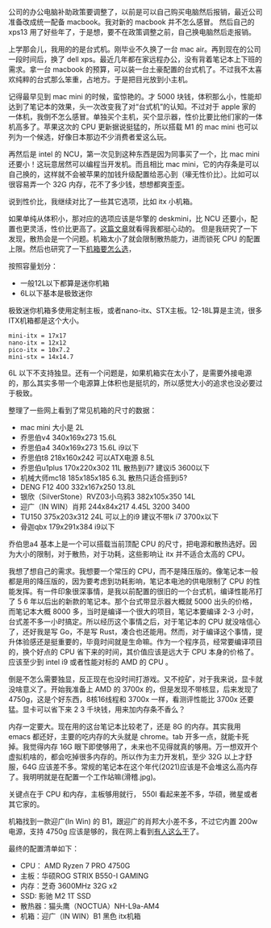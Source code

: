 公司的办公电脑补助政策要调整了，以前是可以自己购买电脑然后报销，最近公司准备改成统一配备 macbook。我对新的 macbook 并不怎么感冒。
然后自己的 xps13 用了好些年了，于是想，要不在政策调整之前，自己换电脑然后走报销。

上学那会儿，我用的的是台式机。刚毕业不久换了一台 mac air。再到现在的公司一段时间后，换了 dell xps。最近几年都在家远程办公，没有背着笔记本上下班的需求。拿一台 macbook 的预算，可以装一台土豪配置的台式机了。不过我不太喜欢纯粹的台式那么笨重，占地方。于是把目光放到小主机。

记得最早见到 mac mini 的时候，蛮惊艳的。才 5000 块钱，体积那么小，性能却达到了笔记本的效果，头一次改变我了对“台式机”的认知。不过对于 apple 家的一体机，我倒不怎么感冒。单独买个主机，买个显示器，性价比要比他们家的一体机高多了。苹果这次的 CPU 更新据说挺猛的，所以搭载 M1 的 mac mini 也可以列为一个候选，好像日本那边不少消费者爱这么玩。

再然后是 intel 的 NCU，第一次见到这种东西是因为同事买了一个，比 mac mini 还要小！这玩意居然可以编程当开发机。而且相比 mac mini，它的内存条是可以自己换的，这样就不会被苹果的加钱升级配置给恶心到（壕无性价比）。比如可以很容易弄一个 32G 内存，花不了多少钱，想想都爽歪歪。

说到性价比，我继续对比了一些其它选项，比如 itx 小机箱。

如果单纯从体积小，那对应的选项应该是华擎的 deskmini，比 NCU 还要小，配置也更灵活，性价比更高了。[这篇文章](https://post.smzdm.com/p/a2593rvn/)就看得我都挺心动的。
但是我研究了一下发现，散热会是一个问题。机箱太小了就会限制散热能力，进而锁死 CPU 的配置上限。然后也研究了一下[机箱要怎么选](https://zhuanlan.zhihu.com/p/108172361)，

按照容量划分：

* 一般12L以下都算是迷你机箱
* 6L以下基本是极致迷你

极致迷你机箱多使用定制主板，或者nano-itx、STX主板。12-18L算是主流，很多ITX机箱都是这个大小。

    mini-itx = 17x17
    nano-itx = 12x12
    pico-itx = 10x7.2
    mini-stx = 14x14.7

6L 以下不支持独显。还有一个问题是，如果机箱实在太小了，是需要外接电源的，那么其实多带一个电源算上体积也是挺坑的，所以感觉大小的追求也没必要过于极致。

整理了一些网上看到了常见机箱的尺寸的数据：

* mac mini 大小是 2L
* 乔思伯v4 340x169x273 15.6L
* 乔思伯a4  340x169x273 15.6L  i9以下
* 乔思伯t8 218x160x242 可以ATX电源 8.5L
* 乔思伯u1plus 170x220x302 11L  散热到i7? 建议i5 3600以下
* 机械大师mc18 185x185x185 6.3L 散热只适合搭到i5?
* DENG F12 400 332x167x250 13.8L
* 银欣（SilverStone）RVZ03小乌鸦3 382x105x350 14L
* 迎广（IN WIN）肖邦 244x84x217 4.45L  3200 3400
* TU150 375x203x312 24L 可以上的i9   建议不带k i7 3700x以下
* 骨迦qbx 179x291x384  i9以下

乔伯思a4 基本上是一个可以搭载当前顶配 CPU 的尺寸，把电源和散热选好。因为大小的限制，对于散热，对于功耗，这些影响让 itx 并不适合太高的 CPU。

我想了想自己的需求。我想要一个常压的 CPU，而不是降压版的。像笔记本一般都是用的降压版的，因为要考虑到功耗影响，笔记本电池的供电限制了 CPU 的性能发挥。有一件印象很深事情，是我以前配置的很旧的一个台式机，编译性能吊打了 5 6 年以后出的新款的笔记本。那个台式带显示器大概就 5000 出头的价格，而笔记本大概 8000 多，当时是编译一个很大的项目，笔记本要编译 2-3 小时，台式差不多一小时搞定。所以经历这个事情之后，对于笔记本的 CPU 就没啥信心了，还好我是写 Go，不是写 Rust，凑合也还能用。然而，对于编译这个事情，提升体验感还是挺重要的，毕竟时间就是生命嘛。作为一个程序员，经常要编译项目的，换个好点的 CPU 省下来的时间，其价值应该是远大于 CPU 本身的价格了。应该至少到 intel i9 或者性能对标的 AMD 的 CPU 。

倒是不怎么需要独显，反正现在也没时间打游戏。又不挖矿，对于我来说，显卡就没啥意义了。开始我准备上 AMD 的 3700x 的，但是发现不带核显，后来发现了 4750g，这是个好东西，8核16线程和 3700x 一样，看测评性能比 3700x 还要猛。显卡可以省下来 2 3 千块钱，用来加内存条不香么？

内存一定要大。现在用的这台笔记本比较老了，还是 8G 的内存。其实我用 emacs 都还好，主要的吃内存的大头就是 chrome。tab 开多一点，就能卡死掉。我觉得内存 16G 眼下即使够用了，未来也不见得就真的够用。万一想双开个虚拟机啥的，都会吃掉很多内存的。所以作为主力开发机，至少 32G 以上才舒服，64G 应该差不多。常规的笔记本在这个年代(2021)应该是不会堆这么高内存了。我明明就是在配置一个工作站嘛(滑稽.jpg)。

关键点在于 CPU 和内存，主板够用就行， 550I 看起来差不多，华硕，微星或者其它家的。

机箱找到一款迎广(In Win) 的 B1，跟迎广的肖邦大小差不多，不过它内置 200w 电源，支持 4750g 应该是够的，我在网上看到[有人这么干](https://thegamepadgamer.com/2021/02/awesome-ryzen-7-pro-4750g-mini-itx-gaming-build/)了。

最终的配置清单如下：

- CPU： AMD Ryzen 7 PRO 4750G
- 主板：华硕ROG STRIX B550-I GAMING
- 内存：芝奇 3600MHz 32G x2
- SSD: 影驰 M2 1T SSD
- 散热器：猫头鹰（NOCTUA）NH-L9a-AM4
- 机箱：迎广（IN WIN）B1 黑色 itx机箱
